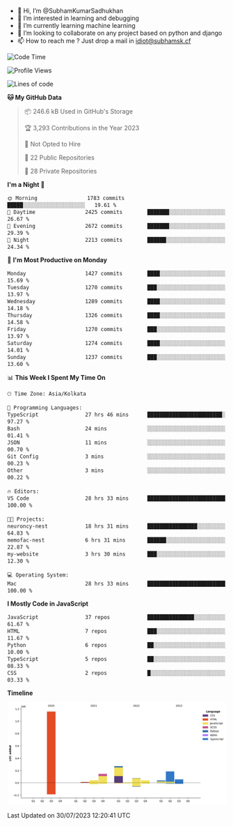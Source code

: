 - 👋 Hi, I’m @SubhamKumarSadhukhan
- 👀 I’m interested in learning and debugging
- 🌱 I’m currently learning machine learning
- 💞️ I’m looking to collaborate on any project based on python and django
- 📫 How to reach me ?
      Just drop a mail in idiot@subhamsk.cf

<!---
SubhamKumarSadhukhan/SubhamKumarSadhukhan is a ✨ special ✨ repository because its `README.md` (this file) appears on your GitHub profile.
You can click the Preview link to take a look at your changes.
--->


<!--START_SECTION:waka-->
![Code Time](http://img.shields.io/badge/Code%20Time-1%2C390%20hrs%2053%20mins-blue)

![Profile Views](http://img.shields.io/badge/Profile%20Views-1-blue)

![Lines of code](https://img.shields.io/badge/From%20Hello%20World%20I%27ve%20Written-2.0%20million%20lines%20of%20code-blue)

**🐱 My GitHub Data** 

> 📦 246.6 kB Used in GitHub's Storage 
 > 
> 🏆 3,293 Contributions in the Year 2023
 > 
> 🚫 Not Opted to Hire
 > 
> 📜 22 Public Repositories 
 > 
> 🔑 28 Private Repositories 
 > 
**I'm a Night 🦉** 

```text
🌞 Morning                1783 commits        █████░░░░░░░░░░░░░░░░░░░░   19.61 % 
🌆 Daytime                2425 commits        ███████░░░░░░░░░░░░░░░░░░   26.67 % 
🌃 Evening                2672 commits        ███████░░░░░░░░░░░░░░░░░░   29.39 % 
🌙 Night                  2213 commits        ██████░░░░░░░░░░░░░░░░░░░   24.34 % 
```
📅 **I'm Most Productive on Monday** 

```text
Monday                   1427 commits        ████░░░░░░░░░░░░░░░░░░░░░   15.69 % 
Tuesday                  1270 commits        ███░░░░░░░░░░░░░░░░░░░░░░   13.97 % 
Wednesday                1289 commits        ████░░░░░░░░░░░░░░░░░░░░░   14.18 % 
Thursday                 1326 commits        ████░░░░░░░░░░░░░░░░░░░░░   14.58 % 
Friday                   1270 commits        ███░░░░░░░░░░░░░░░░░░░░░░   13.97 % 
Saturday                 1274 commits        ████░░░░░░░░░░░░░░░░░░░░░   14.01 % 
Sunday                   1237 commits        ███░░░░░░░░░░░░░░░░░░░░░░   13.60 % 
```


📊 **This Week I Spent My Time On** 

```text
🕑︎ Time Zone: Asia/Kolkata

💬 Programming Languages: 
TypeScript               27 hrs 46 mins      ████████████████████████░   97.27 % 
Bash                     24 mins             ░░░░░░░░░░░░░░░░░░░░░░░░░   01.41 % 
JSON                     11 mins             ░░░░░░░░░░░░░░░░░░░░░░░░░   00.70 % 
Git Config               3 mins              ░░░░░░░░░░░░░░░░░░░░░░░░░   00.23 % 
Other                    3 mins              ░░░░░░░░░░░░░░░░░░░░░░░░░   00.22 % 

🔥 Editors: 
VS Code                  28 hrs 33 mins      █████████████████████████   100.00 % 

🐱‍💻 Projects: 
neuroncy-nest            18 hrs 31 mins      ████████████████░░░░░░░░░   64.83 % 
memofac-nest             6 hrs 31 mins       ██████░░░░░░░░░░░░░░░░░░░   22.87 % 
my-website               3 hrs 30 mins       ███░░░░░░░░░░░░░░░░░░░░░░   12.30 % 

💻 Operating System: 
Mac                      28 hrs 33 mins      █████████████████████████   100.00 % 
```

**I Mostly Code in JavaScript** 

```text
JavaScript               37 repos            ███████████████░░░░░░░░░░   61.67 % 
HTML                     7 repos             ███░░░░░░░░░░░░░░░░░░░░░░   11.67 % 
Python                   6 repos             ██░░░░░░░░░░░░░░░░░░░░░░░   10.00 % 
TypeScript               5 repos             ██░░░░░░░░░░░░░░░░░░░░░░░   08.33 % 
CSS                      2 repos             █░░░░░░░░░░░░░░░░░░░░░░░░   03.33 % 
```



**Timeline**

![Lines of Code chart](https://raw.githubusercontent.com/SubhamKumarSadhukhan/SubhamKumarSadhukhan/main/assets/bar_graph.png)


 Last Updated on 30/07/2023 12:20:41 UTC
<!--END_SECTION:waka-->
